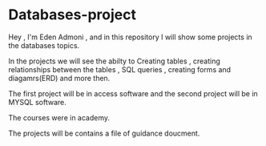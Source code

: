 # Databases-project
Hey , I'm Eden Admoni , and in this repository I will show some projects in the databases topics.

In the projects we will see the abilty to Creating tables , creating relationships between the tables , SQL queries , creating forms and diagamrs(ERD) and more then. 

The first project will be in access software and the second project will be in MYSQL software.

The courses were in academy.

The projects will be contains a file of guidance doucment.
